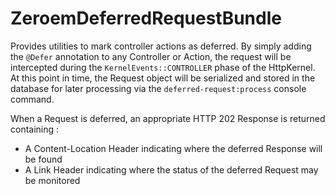 # ZeroemDeferredRequestBundle
Provides utilities to mark controller actions as deferred.  By simply 
adding the `@Defer` annotation to any Controller or Action, the request
will be intercepted during the `KernelEvents::CONTROLLER` phase of the
HttpKernel.  At this point in time, the Request object will be serialized
and stored in the database for later processing via the `deferred-request:process`
console command.

When a Request is deferred, an appropriate HTTP 202 Response is returned
containing :
- A Content-Location Header indicating where the deferred Response will be found
- A Link Header indicating where the status of the deferred Request may be monitored
